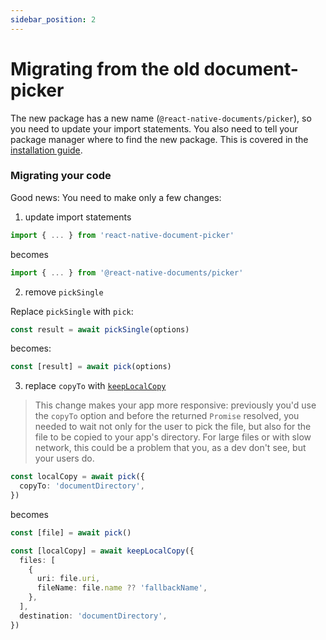 ```yaml
---
sidebar_position: 2
---
```


# Migrating from the old document-picker

The new package has a new name (`@react-native-documents/picker`), so you need to update your import statements. You also need to tell your package manager where to find the new package. This is covered in the [installation guide](../install.mdx#accessing-the-premium-version).

### Migrating your code

Good news: You need to make only a few changes:

1. update import statements

```ts
import { ... } from 'react-native-document-picker'
```

becomes

```ts
import { ... } from '@react-native-documents/picker'
```

2. remove `pickSingle`

Replace `pickSingle` with `pick`:

```ts
const result = await pickSingle(options)
```

becomes:

```ts
const [result] = await pick(options)
```

3. replace `copyTo` with [`keepLocalCopy`](picker/keeping-local-copy.mdx)

> This change makes your app more responsive: previously you'd use the `copyTo` option and before the returned `Promise` resolved, you needed to wait not only for the user to pick the file, but also for the file to be copied to your app's directory. For large files or with slow network, this could be a problem that you, as a dev don't see, but your users do.

```ts
const localCopy = await pick({
  copyTo: 'documentDirectory',
})
```

becomes

```ts
const [file] = await pick()

const [localCopy] = await keepLocalCopy({
  files: [
    {
      uri: file.uri,
      fileName: file.name ?? 'fallbackName',
    },
  ],
  destination: 'documentDirectory',
})
```
